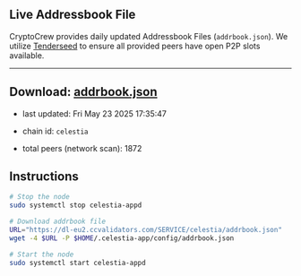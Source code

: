 ## Live Addressbook File

CryptoCrew provides daily updated Addressbook Files (`addrbook.json`). We utilize [Tenderseed](https://github.com/binaryholdings/tenderseed) to ensure all provided peers have open P2P slots available.

---
**Download: [addrbook.json](https://dl-eu2.ccvalidators.com/SERVICE/celestia/addrbook.json)**
---

- last updated: Fri May 23 2025 17:35:47
- chain id: `celestia`

- total peers (network scan): 1872

## Instructions
```sh
# Stop the node
sudo systemctl stop celestia-appd

# Download addrbook file
URL="https://dl-eu2.ccvalidators.com/SERVICE/celestia/addrbook.json"
wget -4 $URL -P $HOME/.celestia-app/config/addrbook.json

# Start the node
sudo systemctl start celestia-appd
```

